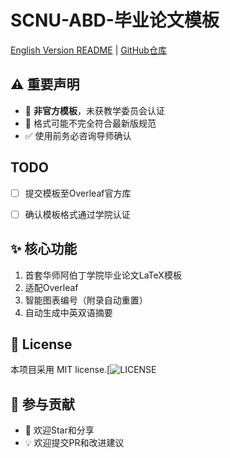 # SCNU-ABD-毕业论文模板

[English Version README](README.md) | [GitHub仓库](https://github.com/kikixiong/SCNU-ABD-Thesis-template)


## ⚠️ 重要声明
- 🔴 **非官方模板**，未获教学委员会认证  
- 📝 格式可能不完全符合最新版规范  
- ✅ 使用前务必咨询导师确认  


## TODO
- [ ] 提交模板至Overleaf官方库
- [ ] 确认模板格式通过学院认证


## ✨ 核心功能
1. 首套华师阿伯丁学院毕业论文LaTeX模板
2. 适配Overleaf
3. 智能图表编号（附录自动重置）
4. 自动生成中英双语摘要

## 📜 License
本项目采用 MIT license.[![LICENSE](https://github.com/kikixiong/SCNU-ABD-Thesis-template/blob/main/LICENSE) 


## 🤝 参与贡献
- 🌟 欢迎Star和分享
- 💡 欢迎提交PR和改进建议 
